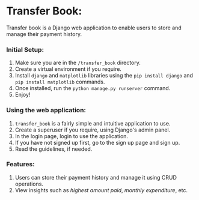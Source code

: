 # Transfer Book:
Transfer book is a Django web application to enable users to store and manage their payment history.


### Initial Setup:
1. Make sure you are in the `/transfer_book` directory.
2. Create a virtual environment if you require.
3. Install `django` and `matplotlib` libraries using the `pip install django` and `pip install matplotlib` commands.
4. Once installed, run the `python manage.py runserver` command.
5. Enjoy!

### Using the web application:
1. `transfer_book` is a fairly simple and intuitive application to use.
2. Create a superuser if you require, using Django's admin panel.
3. In the login page, login to use the application.
4. If you have not signed up first, go to the sign up page and sign up.
5. Read the guidelines, if needed.

### Features:
1. Users can store their payment history and manage it using CRUD operations.
2. View insights such as *highest amount paid*, *monthly expenditure*, etc.

